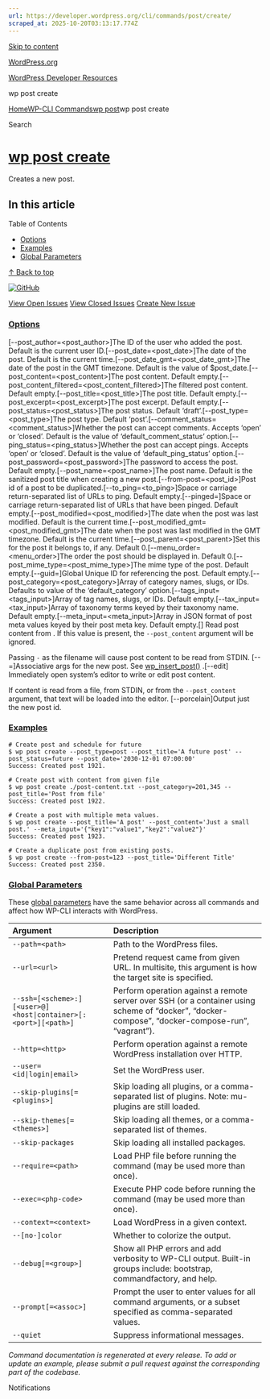 ```yaml
---
url: https://developer.wordpress.org/cli/commands/post/create/
scraped_at: 2025-10-20T03:13:17.774Z
---
```


[Skip to content](https://developer.wordpress.org/cli/commands/post/create/#wp--skip-link--target)

[WordPress.org](https://wordpress.org/)

[WordPress Developer Resources](https://developer.wordpress.org/)

wp post create


[Home](https://developer.wordpress.org/)[WP-CLI Commands](https://developer.wordpress.org/cli/commands/)[wp post](https://developer.wordpress.org/cli/commands/post/)wp post create

Search

# [wp post create](https://developer.wordpress.org/cli/commands/post/create/)

Creates a new post.

## In this article

Table of Contents

- [Options](https://developer.wordpress.org/cli/commands/post/create/#options)
- [Examples](https://developer.wordpress.org/cli/commands/post/create/#examples)
- [Global Parameters](https://developer.wordpress.org/cli/commands/post/create/#global-parameters)

[↑ Back to top](https://developer.wordpress.org/cli/commands/post/create/#wp--skip-link--target)

[![GitHub](https://make.wordpress.org/cli/wp-content/plugins/wporg-cli/assets/images/github-mark.svg)](https://github.com/wp-cli/entity-command)

[View Open Issues](https://github.com/login?return_to=%2Fissues%3Fq%3Dlabel%3Acommand%3Apost-create+sort%3Aupdated-desc+org%3Awp-cli+is%3Aopen) [View Closed Issues](https://github.com/login?return_to=%2Fissues%3Fq%3Dlabel%3Acommand%3Apost-create+sort%3Aupdated-desc+org%3Awp-cli+is%3Aclosed) [Create New Issue](https://github.com/wp-cli/entity-command/issues/new)

### [Options](https://developer.wordpress.org/cli/commands/post/create/\#options)

\[--post\_author=<post\_author>\]The ID of the user who added the post. Default is the current user ID.\[--post\_date=<post\_date>\]The date of the post. Default is the current time.\[--post\_date\_gmt=<post\_date\_gmt>\]The date of the post in the GMT timezone. Default is the value of $post\_date.\[--post\_content=<post\_content>\]The post content. Default empty.\[--post\_content\_filtered=<post\_content\_filtered>\]The filtered post content. Default empty.\[--post\_title=<post\_title>\]The post title. Default empty.\[--post\_excerpt=<post\_excerpt>\]The post excerpt. Default empty.\[--post\_status=<post\_status>\]The post status. Default ‘draft’.\[--post\_type=<post\_type>\]The post type. Default ‘post’.\[--comment\_status=<comment\_status>\]Whether the post can accept comments. Accepts ‘open’ or ‘closed’. Default is the value of ‘default\_comment\_status’ option.\[--ping\_status=<ping\_status>\]Whether the post can accept pings. Accepts ‘open’ or ‘closed’. Default is the value of ‘default\_ping\_status’ option.\[--post\_password=<post\_password>\]The password to access the post. Default empty.\[--post\_name=<post\_name>\]The post name. Default is the sanitized post title when creating a new post.\[--from-post=<post\_id>\]Post id of a post to be duplicated.\[--to\_ping=<to\_ping>\]Space or carriage return-separated list of URLs to ping. Default empty.\[--pinged=<pinged>\]Space or carriage return-separated list of URLs that have been pinged. Default empty.\[--post\_modified=<post\_modified>\]The date when the post was last modified. Default is the current time.\[--post\_modified\_gmt=<post\_modified\_gmt>\]The date when the post was last modified in the GMT timezone. Default is the current time.\[--post\_parent=<post\_parent>\]Set this for the post it belongs to, if any. Default 0.\[--menu\_order=<menu\_order>\]The order the post should be displayed in. Default 0.\[--post\_mime\_type=<post\_mime\_type>\]The mime type of the post. Default empty.\[--guid=<guid>\]Global Unique ID for referencing the post. Default empty.\[--post\_category=<post\_category>\]Array of category names, slugs, or IDs. Defaults to value of the ‘default\_category’ option.\[--tags\_input=<tags\_input>\]Array of tag names, slugs, or IDs. Default empty.\[--tax\_input=<tax\_input>\]Array of taxonomy terms keyed by their taxonomy name. Default empty.\[--meta\_input=<meta\_input>\]Array in JSON format of post meta values keyed by their post meta key. Default empty.\[<file>\]
Read post content from <file>. If this value is present, the
`--post_content` argument will be ignored.

Passing `-` as the filename will cause post content to
be read from STDIN.
\[--<field>=<value>\]Associative args for the new post. See [wp\_insert\_post()](https://developer.wordpress.org/reference/functions/wp_insert_post/) .\[--edit\]
Immediately open system’s editor to write or edit post content.

If content is read from a file, from STDIN, or from the `--post_content`
argument, that text will be loaded into the editor.
\[--porcelain\]Output just the new post id.

### [Examples](https://developer.wordpress.org/cli/commands/post/create/\#examples)

```
# Create post and schedule for future
$ wp post create --post_type=post --post_title='A future post' --post_status=future --post_date='2030-12-01 07:00:00'
Success: Created post 1921.

# Create post with content from given file
$ wp post create ./post-content.txt --post_category=201,345 --post_title='Post from file'
Success: Created post 1922.

# Create a post with multiple meta values.
$ wp post create --post_title='A post' --post_content='Just a small post.' --meta_input='{"key1":"value1","key2":"value2"}'
Success: Created post 1923.

# Create a duplicate post from existing posts.
$ wp post create --from-post=123 --post_title='Different Title'
Success: Created post 2350.

```

### [Global Parameters](https://developer.wordpress.org/cli/commands/post/create/\#global-parameters)

These [global parameters](https://make.wordpress.org/cli/handbook/config/) have the same behavior across all commands and affect how WP-CLI interacts with WordPress.

| **Argument** | **Description** |
| :-- | :-- |
| `--path=<path>` | Path to the WordPress files. |
| `--url=<url>` | Pretend request came from given URL. In multisite, this argument is how the target site is specified. |
| `--ssh=[<scheme>:][<user>@]<host\|container>[:<port>][<path>]` | Perform operation against a remote server over SSH (or a container using scheme of “docker”, “docker-compose”, “docker-compose-run”, “vagrant”). |
| `--http=<http>` | Perform operation against a remote WordPress installation over HTTP. |
| `--user=<id\|login\|email>` | Set the WordPress user. |
| `--skip-plugins[=<plugins>]` | Skip loading all plugins, or a comma-separated list of plugins. Note: mu-plugins are still loaded. |
| `--skip-themes[=<themes>]` | Skip loading all themes, or a comma-separated list of themes. |
| `--skip-packages` | Skip loading all installed packages. |
| `--require=<path>` | Load PHP file before running the command (may be used more than once). |
| `--exec=<php-code>` | Execute PHP code before running the command (may be used more than once). |
| `--context=<context>` | Load WordPress in a given context. |
| `--[no-]color` | Whether to colorize the output. |
| `--debug[=<group>]` | Show all PHP errors and add verbosity to WP-CLI output. Built-in groups include: bootstrap, commandfactory, and help. |
| `--prompt[=<assoc>]` | Prompt the user to enter values for all command arguments, or a subset specified as comma-separated values. |
| `--quiet` | Suppress informational messages. |

_Command documentation is regenerated at every release. To add or update an example, please submit a pull request against the corresponding part of the codebase._

Notifications
